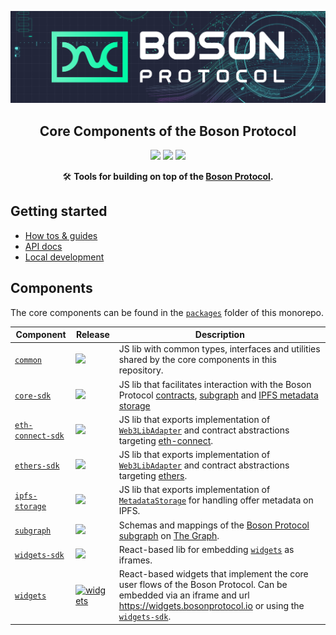 [![banner](docs/assets/banner.png)](https://bosonprotocol.io)

<h2 align="center">Core Components of the Boson Protocol</h2>

<center>

![](https://img.shields.io/badge/license-Apache--2.0-brightgreen?style=flat-square) [![](https://img.shields.io/badge/Chat%20on-Discord-%235766f2?style=flat-square)](https://discord.com/invite/QSdtKRaap6) [![](https://img.shields.io/twitter/follow/BosonProtocol?style=social)](https://twitter.com/BosonProtocol)

</center>

<center>

🛠️ **Tools for building on top of the [Boson Protocol](https://bosonprotocol.io).**

</center>

## Getting started

- [How tos & guides]()
- [API docs](docs/README.md)
- [Local development](docs/local-development.md)

## Components

The core components can be found in the [`packages`](/packages) folder of this monorepo.

| Component                                                  | Release                                                                                        | Description                                                                                                                                                                                                                                |
| ---------------------------------------------------------- | ---------------------------------------------------------------------------------------------- | ------------------------------------------------------------------------------------------------------------------------------------------------------------------------------------------------------------------------------------------ |
| [`common`](/packages/common/README.md)                     | ![](https://img.shields.io/badge/npm-0.0.0-blue?style=flat-square)                             | JS lib with common types, interfaces and utilities shared by the core components in this repository.                                                                                                                                       |
| [`core-sdk`](/packages/core-sdk/README.md)                 | ![](https://img.shields.io/badge/npm-0.0.0-blue?style=flat-square)                             | JS lib that facilitates interaction with the Boson Protocol [contracts](https://github.com/bosonprotocol/boson-protocol-contracts), [subgraph](/packages/subgraph/README.md) and [IPFS metadata storage](/packages/ipfs-storage/README.md) |
| [`eth-connect-sdk`](/packages/eth-connect-sdk/README.md)   | ![](https://img.shields.io/badge/npm-0.0.0-blue?style=flat-square)                             | JS lib that exports implementation of [`Web3LibAdapter`](/packages/eth-connect-sdk/src/eth-connect-adapter.ts) and contract abstractions targeting [eth-connect](https://github.com/decentraland/eth-connect).                             |
| [`ethers-sdk`](/packages/ethers-sdk/src/ethers-adapter.ts) | ![](https://img.shields.io/badge/npm-0.0.0-blue?style=flat-square)                             | JS lib that exports implementation of [`Web3LibAdapter`](/packages/ethers-sdk/src/ethers-adapter.ts) and contract abstractions targeting [ethers](https://github.com/ethers-io/ethers.js).                                                 |
| [`ipfs-storage`](/packages/ipfs-storage/README.md)         | ![](https://img.shields.io/badge/npm-0.0.0-blue?style=flat-square)                             | JS lib that exports implementation of [`MetadataStorage`](/packages/ipfs-storage/src/ipfs.ts) for handling offer metadata on IPFS.                                                                                                         |
| [`subgraph`](/packages/subgraph/README.md)                 | ![](https://img.shields.io/badge/The%20Graph-Hosted-blueviolet?style=flat-square)              | Schemas and mappings of the [Boson Protocol subgraph]() on [The Graph](https://thegraph.com/en/).                                                                                                                                          |
| [`widgets-sdk`](/packages/widgets-sdk/README.md)           | ![](https://img.shields.io/badge/npm-0.0.0-blue?style=flat-square)                             | React-based lib for embedding [`widgets`](/packages/widgets/README.md) as iframes.                                                                                                                                                         |
| [`widgets`](/packages/widgets/README.md)                   | [![widgets](https://img.shields.io/badge/url-widgets-green)](https://widgets.bosonprotocol.io) | React-based widgets that implement the core user flows of the Boson Protocol. Can be embedded via an iframe and url https://widgets.bosonprotocol.io or using the [`widgets-sdk`](/packages/widgets-sdk/README.md).                        |

